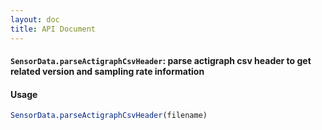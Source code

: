 ```yaml
---
layout: doc
title: API Document
---
```


#### `SensorData.parseActigraphCsvHeader`: parse actigraph csv header to get related version and sampling rate information ####

#### Usage ####

```r
SensorData.parseActigraphCsvHeader(filename)
```

